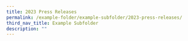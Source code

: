 ```yaml
---
title: 2023 Press Releases
permalink: /example-folder/example-subfolder/2023-press-releases/
third_nav_title: Example Subfolder
description: ""
---
```

